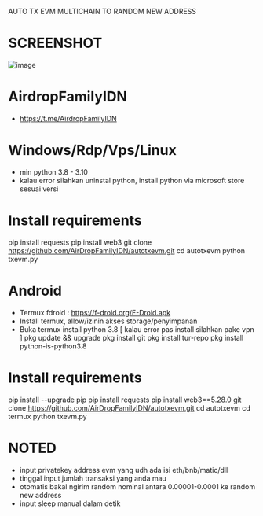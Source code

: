 AUTO TX EVM MULTICHAIN
TO RANDOM NEW ADDRESS

# SCREENSHOT
![image](https://github.com/AirdropFamilyIDN-V2-0/AutoTxEVM/assets/160813434/c8c9d7de-f7ed-4395-b4d6-e6f9fdeab205)


# AirdropFamilyIDN
- https://t.me/AirdropFamilyIDN

# Windows/Rdp/Vps/Linux
- min python 3.8 - 3.10
- kalau error silahkan uninstal python, install python via microsoft store sesuai versi

# Install requirements
pip install requests
pip install web3
git clone https://github.com/AirDropFamilyIDN/autotxevm.git
cd autotxevm
python txevm.py
# Android
- Termux fdroid : https://f-droid.org/F-Droid.apk
- Install termux, allow/izinin akses storage/penyimpanan
- Buka termux install python 3.8 [ kalau error pas install silahkan pake vpn ]
pkg update && upgrade
pkg install git
pkg install tur-repo
pkg install python-is-python3.8
# Install requirements
pip install --upgrade pip
pip install requests
pip install web3==5.28.0
git clone https://github.com/AirDropFamilyIDN/autotxevm.git
cd autotxevm
cd termux
python txevm.py
# NOTED
- input privatekey address evm yang udh ada isi eth/bnb/matic/dll
- tinggal input jumlah transaksi yang anda mau
- otomatis bakal ngirim random nominal antara 0.00001-0.0001 ke random new address
- input sleep manual dalam detik
